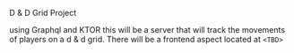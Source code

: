 D & D Grid Project

using Graphql and KTOR this will be a server that will track the movements of players on a d & d grid. There will be a frontend aspect located at `<TBD>`